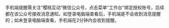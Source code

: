 手机端提醒需关注“樱桃互动”微信公众号，点击菜单“工作台”绑定授权账号，后续都在该公众号接收消息通知。如登录电脑端查看后，手机端是不会收到消息提醒的；如未登录电脑端查看，手机端在2分钟内会收到提醒。

